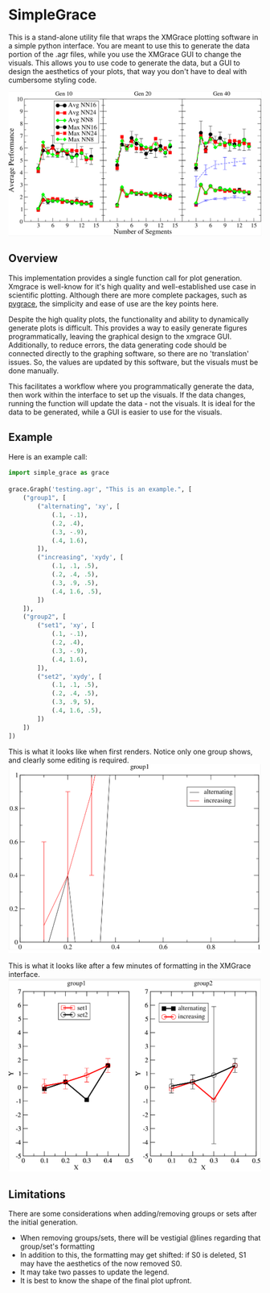 # SimpleGrace

This is a stand-alone utility file that wraps the XMGrace plotting software in a simple python interface.
You are meant to use this to generate the data portion of the .agr files, while you use the XMGrace GUI to change the visuals.
This allows you to use code to generate the data, but a GUI to design the aesthetics of your plots, that way you don't have to deal with cumbersome styling code.

![After Edits](examples/paper_figure/screenshot.png)


## Overview
This implementation provides a single function call for plot generation.
Xmgrace is well-know for it's high quality and well-established use case in scientific plotting.
Although there are more complete packages, such as [pygrace](https://pypi.org/project/pygrace/),
the simplicity and ease of use are the key points here.

Despite the high quality plots, the functionality and ability to dynamically generate plots is difficult.
This provides a way to easily generate figures programmatically, leaving the graphical design to the xmgrace GUI.
Additionally, to reduce errors, the data generating code should be connected directly to the graphing software,
so there are no 'translation' issues. So, the values are updated by this software, but the visuals must be done manually.

This facilitates a workflow where you programmatically generate the data, then work within the interface to set up the visuals.
If the data changes, running the function will update the data - not the visuals. It is ideal for the data to be generated, 
while a GUI is easier to use for the visuals.

## Example
Here is an example call:

```python
import simple_grace as grace

grace.Graph('testing.agr', "This is an example.", [
	("group1", [
		("alternating", 'xy', [
			(.1, -.1),
			(.2, .4),
			(.3, -.9),
			(.4, 1.6),
		]),
		("increasing", 'xydy', [
			(.1, .1, .5),
			(.2, .4, .5),
			(.3, .9, .5),
			(.4, 1.6, .5),
		])
	]),
	("group2", [
		("set1", 'xy', [
			(.1, -.1),
			(.2, .4),
			(.3, -.9),
			(.4, 1.6),
		]),
		("set2", 'xydy', [
			(.1, .1, .5),
			(.2, .4, .5),
			(.3, .9, 5),
			(.4, 1.6, .5),
		])
	])
])
```

This is what it looks like when first renders. Notice only one group shows, and clearly some editing is required.
![Before Edits](examples/before_edit/screenshot.png)

This is what it looks like after a few minutes of formatting in the XMGrace interface.
![After Edits](examples/after_edit/screenshot.png)


## Limitations

There are some considerations when adding/removing groups or sets after the initial generation.

- When removing groups/sets, there will be vestigial @lines regarding that group/set's formatting
- In addition to this, the formatting may get shifted: if S0 is deleted, S1 may have the aesthetics of the now removed S0.
- It may take two passes to update the legend.
- It is best to know the shape of the final plot upfront.
